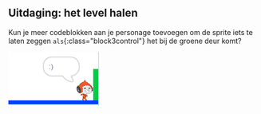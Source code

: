 ## Uitdaging: het level halen

Kun je meer codeblokken aan je personage toevoegen om de sprite iets te laten zeggen `als`{:class="block3control"} het bij de groene deur komt?

![screenshot](images/dodge-win.png)